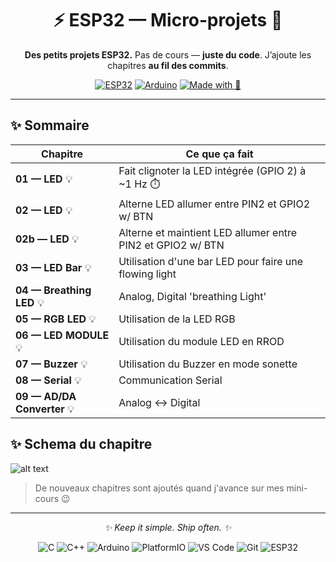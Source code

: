 <div align="center">

# ⚡️ ESP32 — Micro‑projets 🧩

**Des petits projets ESP32.** Pas de cours — **juste du code**.
J’ajoute les chapitres **au fil des commits**.

[![ESP32](https://img.shields.io/badge/ESP32-Dev-0069b5?logo=espressif\&logoColor=white)](#)
[![Arduino](https://img.shields.io/badge/Arduino-IDE-00979D?logo=arduino\&logoColor=white)](#)
[![Made with 💙](https://img.shields.io/badge/made%20with-%F0%9F%92%99-5b5b5b)](#)

</div>

---

## ✨ Sommaire

| Chapitre        | Ce que ça fait                                     |
| --------------- | -------------------------------------------------- |
| **01 — LED** 💡 | Fait clignoter la LED intégrée (GPIO 2) à ~1 Hz ⏱️ |
| **02 — LED** 💡 | Alterne LED allumer entre PIN2 et GPIO2 w/ BTN |
| **02b — LED** 💡 | Alterne et maintient LED allumer entre PIN2 et GPIO2 w/ BTN |
| **03 — LED Bar** 💡 | Utilisation d'une bar LED pour faire une flowing light |
| **04 — Breathing LED** 💡 | Analog, Digital 'breathing Light' |
| **05 — RGB LED** 💡 | Utilisation de la LED RGB |
| **06 — LED MODULE** 💡 | Utilisation du module LED en RROD |
| **07 — Buzzer** 💡 | Utilisation du Buzzer en mode sonette |
| **08 — Serial** 💡 | Communication Serial |
| **09 — AD/DA Converter** 💡 | Analog <-> Digital |

## ✨ Schema du chapitre

![alt text](https://docs.freenove.com/projects/fnk0047/en/latest/_images/Chapter09_07.png)

> De nouveaux chapitres sont ajoutés quand j'avance sur mes mini-cours 😉

---

<div align="center">

*✨ Keep it simple. Ship often. ✨*

</div>

<p align="center">
  <img alt="C" src="https://img.shields.io/badge/C-A8B9CC.svg?logo=c&logoColor=black">
  <img alt="C++" src="https://img.shields.io/badge/C++-00599C.svg?logo=cplusplus&logoColor=white">
  <img alt="Arduino" src="https://img.shields.io/badge/Arduino-00979D.svg?logo=arduino&logoColor=white">
  <img alt="PlatformIO" src="https://img.shields.io/badge/PlatformIO-F5822A.svg?logo=platformio&logoColor=white">
  <img alt="VS Code" src="https://img.shields.io/badge/VS%20Code-007ACC.svg?logo=visualstudiocode&logoColor=white">
  <img alt="Git" src="https://img.shields.io/badge/Git-F05032.svg?logo=git&logoColor=white">
  <img alt="ESP32" src="https://img.shields.io/badge/ESP32-0069B5.svg?logo=espressif&logoColor=white">
</p>
